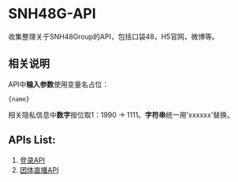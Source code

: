 # SNH48G-API
收集整理关于SNH48Group的API，包括口袋48，H5官网，微博等。

## 相关说明

API中**输入参数**使用变量名占位：
```
{name}
```

相关隐私信息中**数字**按位取1：1990 -> 1111。**字符串**统一用'xxxxxx'替换。

## APIs List:

1. [登录API](https://github.com/theprimone/SNH48G-API/blob/master/login.md)
2. [团体直播API](https://github.com/theprimone/SNH48G-API/blob/master/group-live.md)
